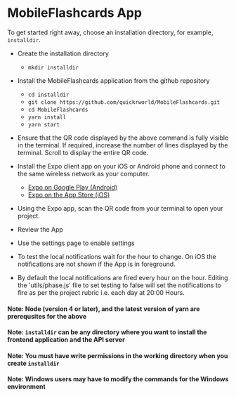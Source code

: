 # MobileFlashcards App

To get started right away, choose an installation directory, for example, `installdir`.

* Create the installation directory
    - `mkdir installdir`

* Install the MobileFlashcards application from the github repository
    - `cd installdir`
    - `git clone https://github.com/quickrworld/MobileFlashcards.git`
    - `cd MobileFlashcards`
    - `yarn install`
    - `yarn start`
    
* Ensure that the QR code displayed by the above command is fully visible in the terminal. If required, increase the number of lines displayed by the terminal. Scroll to display the entire QR code.
    
* Install the Expo client app on your iOS or Android phone and connect to the same wireless network as your computer. 
    - [Expo on Google Play (Android)](https://play.google.com/store/apps/details?id=host.exp.exponent)
    - [Expo on the App Store (iOS)](https://itunes.apple.com/us/app/expo-client/id982107779)
    
* Using the Expo app, scan the QR code from your terminal to open your project.

* Review the App

* Use the settings page to enable settings

* To test the local notifications wait for the hour to change. On iOS the notifications are not shown if the App is in foreground.

* By default the local notifications are fired every hour on the hour. Editing the 'utils/phase.js' file to set testing to false will set the notifications to fire as per the project rubric i.e. each day at 20:00 Hours.

#### Note: Node (version 4 or later), and the latest version of yarn are prerequsites for the above
#### Note: `installdir` can be any directory where you want to install the frontend application and the API server
#### Note: You must have write permissions in the working directory when you create `installdir`
#### Note: Windows users may have to modify the commands for the Windows environment
